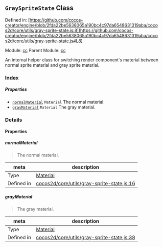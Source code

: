 ## `GraySpriteState` Class


Defined in: [https://github.com/cocos-creator/engine/blob/2fda22be5638065a190bc4c97da6548631319aba/cocos2d/core/utils/gray-sprite-state.js:8](https://github.com/cocos-creator/engine/blob/2fda22be5638065a190bc4c97da6548631319aba/cocos2d/core/utils/gray-sprite-state.js#L8)

Module: [cc](../modules/cc.md)
Parent Module: [cc](../modules/cc.md)


An internal helper class for switching render component's material between normal sprite material and gray sprite material.



### Index

##### Properties

  - [`normalMaterial`](#normalmaterial) `Material` The normal material.
  - [`grayMaterial`](#graymaterial) `Material` The gray material.





### Details


#### Properties


##### normalMaterial

> The normal material.

| meta | description |
|------|-------------|
| Type | <a href="../classes/Material.html" class="crosslink">Material</a> |
| Defined in | [cocos2d/core/utils/gray-sprite-state.js:16](https://github.com/cocos-creator/engine/blob/2fda22be5638065a190bc4c97da6548631319aba/cocos2d/core/utils/gray-sprite-state.js#L16) |



##### grayMaterial

> The gray material.

| meta | description |
|------|-------------|
| Type | <a href="../classes/Material.html" class="crosslink">Material</a> |
| Defined in | [cocos2d/core/utils/gray-sprite-state.js:38](https://github.com/cocos-creator/engine/blob/2fda22be5638065a190bc4c97da6548631319aba/cocos2d/core/utils/gray-sprite-state.js#L38) |







